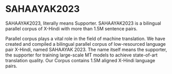 # SAHAAYAK2023
SAHAAYAK2023, literally means Supporter. SAHAAYAK2023 is a bilingual parallel corpus of X-Hindi with more than 1.5M sentence pairs.

Parallel corpus plays a vital role in the field of machine translation. We have created and compiled a bilingual parallel corpus of low-resourced language pair X-Hindi, named SAHAAYAK 2023. The name itself means the supporter, the supporter for training large-scale MT models to achieve state-of-art translation quality. Our Corpus contains 1.5M aligned X-Hindi language pairs.
